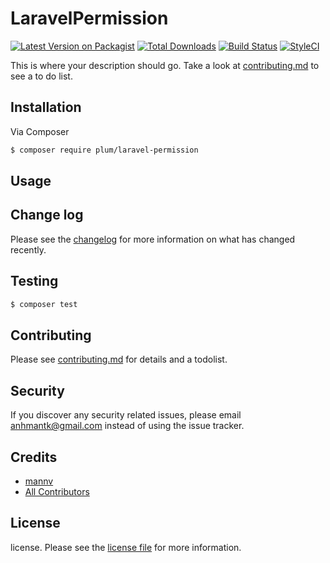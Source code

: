 # LaravelPermission

[![Latest Version on Packagist][ico-version]][link-packagist]
[![Total Downloads][ico-downloads]][link-downloads]
[![Build Status][ico-travis]][link-travis]
[![StyleCI][ico-styleci]][link-styleci]

This is where your description should go. Take a look at [contributing.md](contributing.md) to see a to do list.

## Installation

Via Composer

``` bash
$ composer require plum/laravel-permission
```

## Usage

## Change log

Please see the [changelog](changelog.md) for more information on what has changed recently.

## Testing

``` bash
$ composer test
```

## Contributing

Please see [contributing.md](contributing.md) for details and a todolist.

## Security

If you discover any security related issues, please email anhmantk@gmail.com instead of using the issue tracker.

## Credits

- [mannv][link-author]
- [All Contributors][link-contributors]

## License

license. Please see the [license file](license.md) for more information.

[ico-version]: https://img.shields.io/packagist/v/plum/laravel-permission.svg?style=flat-square
[ico-downloads]: https://img.shields.io/packagist/dt/plum/laravel-permission.svg?style=flat-square
[ico-travis]: https://img.shields.io/travis/plum/laravel-permission/master.svg?style=flat-square
[ico-styleci]: https://styleci.io/repos/12345678/shield

[link-packagist]: https://packagist.org/packages/plum/laravel-permission
[link-downloads]: https://packagist.org/packages/plum/laravel-permission
[link-travis]: https://travis-ci.org/plum/laravel-permission
[link-styleci]: https://styleci.io/repos/12345678
[link-author]: https://github.com/plum
[link-contributors]: ../../contributors
